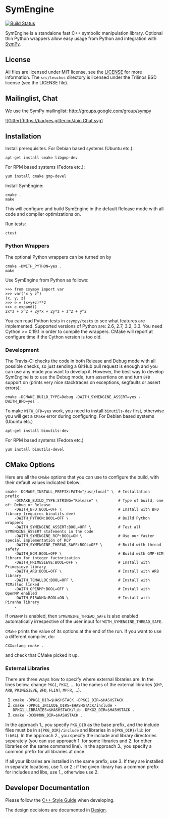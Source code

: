 # SymEngine

[![Build Status](https://travis-ci.org/sympy/symengine.png?branch=master)](https://travis-ci.org/sympy/symengine)

SymEngine is a standalone fast C++ symbolic manipulation library.
Optional thin Python wrappers allow easy usage from Python and
integration with [SymPy](http://sympy.org/).

## License

All files are licensed under MIT license, see the [LICENSE](LICENSE) for more
information. The `src/teuchos` directory is licensed under the Trilinos BSD
license (see the LICENSE file).

## Mailinglist, Chat

We use the SymPy mailinglist: http://groups.google.com/group/sympy

[![Gitter](https://badges.gitter.im/Join Chat.svg)](https://gitter.im/sympy/symengine?utm_source=badge&utm_medium=badge&utm_campaign=pr-badge&utm_content=badge)

## Installation

Install prerequisites.
For Debian based systems (Ubuntu etc.):

    apt-get install cmake libgmp-dev

For RPM based systems (Fedora etc.):

    yum install cmake gmp-devel

Install SymEngine:

    cmake .
    make

This will configure and build SymEngine in the default Release mode with all
code and compiler optimizations on.

Run tests:

    ctest

### Python Wrappers

The optional Python wrappers can be turned on by

    cmake -DWITH_PYTHON=yes .
    make

Use SymEngine from Python as follows:

    >>> from csympy import var
    >>> var("x y z")
    (x, y, z)
    >>> e = (x+y+z)**2
    >>> e.expand()
    2x*z + x^2 + 2y*x + 2y*z + z^2 + y^2

You can read Python tests in `csympy/tests` to see what features are
implemented. Supported versions of Python are: 2.6, 2.7, 3.2, 3.3.
You need Cython >= 0.19.1 in order to compile the wrappers. CMake
will report at configure time if the Cython version is too old.

### Development

The Travis-CI checks the code in both Release and Debug mode with all possible
checks, so just sending a GitHub pull request is enough and you can use any
mode you want to develop it. However, the best way to develop SymEngine is to
use the Debug mode, turn assertions on and turn `BFD` support on (prints very
nice stacktraces on exceptions, segfaults or assert errors):

    cmake -DCMAKE_BUILD_TYPE=Debug -DWITH_SYMENGINE_ASSERT=yes -DWITH_BFD=yes .

To make `WITH_BFD=yes` work, you need to install `binutils-dev` first,
otherwise you will get a `CMake` error during configuring.
For Debian based systems (Ubuntu etc.)

    apt-get install binutils-dev

For RPM based systems (Fedora etc.)

    yum install binutils-devel

## CMake Options

Here are all the `CMake` options that you can use to configure the build, with
their default values indicated below:

    cmake -DCMAKE_INSTALL_PREFIX:PATH="/usr/local" \  # Installation prefix
        -DCMAKE_BUILD_TYPE:STRING="Release" \         # Type of build, one of: Debug or Release
        -DWITH_BFD:BOOL=OFF \                         # Install with BFD library (requires binutils-dev)
        -DWITH_PYTHON:BOOL=OFF \                      # Build Python wrappers
        -DWITH_SYMENGINE_ASSERT:BOOL=OFF \            # Test all SYMENGINE_ASSERT statements in the code
        -DWITH_SYMENGINE_RCP:BOOL=ON \                # Use our faster special implementation of RCP
        -DWITH_SYMENGINE_THREAD_SAFE:BOOL=OFF \       # Build with thread safety
        -DWITH_ECM:BOOL=OFF \                         # Build with GMP-ECM library for integer factorization
        -DWITH_PRIMESIEVE:BOOL=OFF \                  # Install with Primesieve library
        -DWITH_ARB:BOOL=OFF \                         # Install with ARB library
        -DWITH_TCMALLOC:BOOL=OFF \                    # Install with TCMalloc linked
        -DWITH_OPENMP:BOOL=OFF \                      # Install with OpenMP enabled
        -DWITH_PIRANHA:BOOL=ON \                      # Install with Piranha library
        .

If `OPENMP` is enabled, then `SYMENGINE_THREAD_SAFE` is also enabled automatically
irrespective of the user input for `WITH_SYMENGINE_THREAD_SAFE`.

`CMake` prints the value of its options at the end of the run.
If you want to use a different compiler, do:

    CXX=clang cmake .

and check that CMake picked it up.

### External Libraries

There are three ways how to specify where external libraries are. In the lines
below, change `PKG1`, `PKG2`, ... to the names of the external libraries (`GMP`, `ARB`, `PRIMESIEVE`,
`BFD`, `FLINT`, `MPFR`, ...).

1. `cmake -DPKG1_DIR=$HASHSTACK -DPKG2_DIR=$HASHSTACK .`
2. `cmake -DPKG1_INCLUDE_DIRS=$HASHSTACK/include -DPKG1_LIBRARIES=$HASHSTACK/lib -DPKG2_DIR=$HASHSTACK .`
3. `cmake -DCOMMON_DIR=$HASHSTACK .`

In the approach 1., you specify `PKG_DIR` as the base prefix, and the include
files must be in `${PKG_DIR}/include` and libraries in `${PKG_DIR}/lib` (or
`lib64`). In the approach 2., you specify the include and library directories
separately (you can use approach 1. for some libraries and 2. for other
libraries on the same command line). In the approach 3., you specify a common
prefix for all libraries at once.

If all your libraries are installed in the same prefix, use 3. If they are
installed in separate locations, use 1. or 2.: if the given library has a
common prefix for includes and libs, use 1., otherwise use 2.

## Developer Documentation

Please follow the [C++ Style Guide](doc/style_guide.md) when developing.

The design decisions are documented in [Design](doc/design.md).
